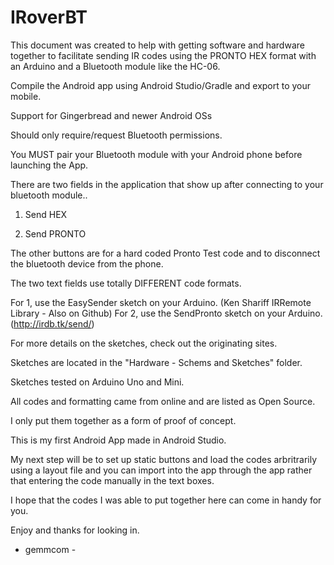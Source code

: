 # IRoverBT

This document was created to help with getting software and hardware together to facilitate sending IR codes using the PRONTO HEX format with an Arduino and a Bluetooth module like the HC-06.

Compile the Android app using Android Studio/Gradle and export to your mobile.

Support for Gingerbread and newer Android OSs

Should only require/request Bluetooth permissions.

You MUST pair your Bluetooth module with your Android phone before launching the App.

There are two fields in the application that show up after connecting to your bluetooth module..

1) Send HEX

2) Send PRONTO

The other buttons are for a hard coded Pronto Test code and to disconnect the bluetooth device from the phone.

The two text fields use totally DIFFERENT code formats. 

For 1, use the EasySender sketch on your Arduino. (Ken Shariff IRRemote Library - Also on Github)
For 2, use the SendPronto sketch on your Arduino. (http://irdb.tk/send/)

For more details on the sketches, check out the originating sites. 

Sketches are located in the "Hardware - Schems and Sketches" folder.

Sketches tested on Arduino Uno and Mini.

All codes and formatting came from online and are listed as Open Source.

I only put them together as a form of proof of concept.

This is my first Android App made in Android Studio.

My next step will be to set up static buttons and load the codes arbritrarily using a layout file and you can import into the app through the app rather that entering the code manually in the text boxes.

I hope that the codes I was able to put together here can come in handy for you.

Enjoy and thanks for looking in.

- gemmcom -
